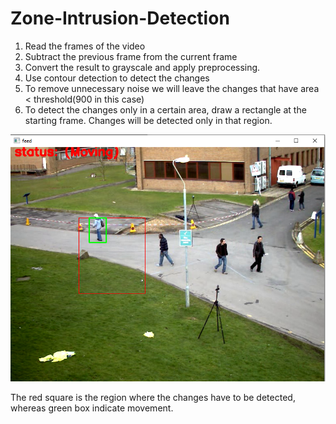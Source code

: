 # Zone-Intrusion-Detection

1.	Read the frames of the video
2.	Subtract the previous frame from the current frame
3.	 Convert the result to grayscale and apply preprocessing.
4.	Use contour detection to detect the changes
5.	To remove unnecessary noise we will leave the changes that have area < threshold(900 in this case)
6.	To detect the changes only in a certain area, draw a rectangle at the starting frame. Changes will be detected only in that region.

![frame.png](https://github.com/Rock-Shell/Zone-Intrusion-Detection/blob/main/1.png)

The red square is the region where the changes have to be detected, whereas green box indicate movement.
 
